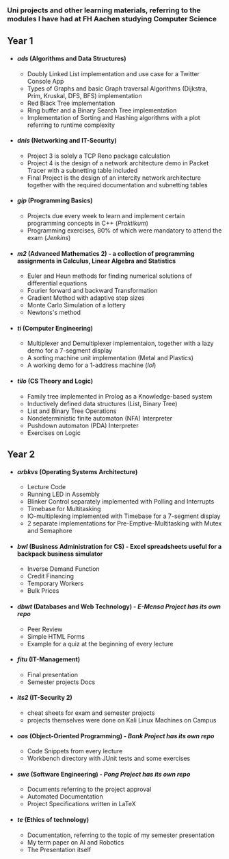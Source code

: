 ### Uni projects and other learning materials, referring to the modules I have had at FH Aachen studying Computer Science

## **Year 1**
   * #### _ads_ (Algorithms and Data Structures)
       * Doubly Linked List implementation and use case for a Twitter Console App
       * Types of Graphs and basic Graph traversal Algorithms (Dijkstra, Prim, Kruskal, DFS, BFS) implementation
       * Red Black Tree implementation
       * Ring buffer and a Binary Search Tree implementation
       * Implementation of Sorting and Hashing algorithms with a plot referring to runtime complexity

   * #### _dnis_ (Networking and IT-Security)
       * Project 3 is solely a TCP Reno package calculation
       * Project 4 is the design of a network architecture demo in Packet Tracer with a subnetting table included
       * Final Project is the design of an intercity network architecture together with the required documentation and subnetting tables
 
   * #### _gip_ (Programming Basics)
       * Projects due every week to learn and implement certain programming concepts in C++ (_Praktikum_)
       * Programming exercises, 80% of which were mandatory to attend the exam (_Jenkins_)
 
   * #### _m2_ (Advanced Mathematics 2) - a collection of programming assignments in Calculus, Linear Algebra and Statistics
       * Euler and Heun methods for finding numerical solutions of differential equations
       * Fourier forward and backward Transformation
       * Gradient Method with adaptive step sizes
       * Monte Carlo Simulation of a lottery
       * Newtons's method
 
   * #### _ti_ (Computer Engineering)
       * Multiplexer and Demultiplexer implementaion, together with a lazy demo for a 7-segment display
       * A sorting machine unit implementation (Metal and Plastics)
       * A working demo for a 1-address machine (_lol_)
 
   * #### _tilo_ (CS Theory and Logic)
       * Family tree implemented in Prolog as a Knowledge-based system
       * Inductively defined data structures (List, Binary Tree)
       * List and Binary Tree Operations
       * Nondeterministic finite automaton (NFA) Interpreter
       * Pushdown automaton (PDA) Interpreter
       * Exercises on Logic

## **Year 2**
   * #### _arbkvs_ (Operating Systems Architecture)
       * Lecture Code
       * Running LED in Assembly
       * Blinker Control separately implemented with Polling and Interrupts
       * Timebase for Multitasking
       * IO-multiplexing implemented with Timebase for a 7-segment display 
       * 2 separate implementations for Pre-Emptive-Multitasking with Mutex and Semaphore
    
   * #### _bwl_ (Business Administration for CS) - Excel spreadsheets useful for a backpack business simulator
       * Inverse Demand Function
       * Credit Financing
       * Temporary Workers
       * Bulk Prices
    
   * #### _dbwt_ (Databases and Web Technology) - _E-Mensa Project has its own repo_
       * Peer Review
       * Simple HTML Forms
       * Example for a quiz at the beginning of every lecture
    
   * #### _fitu_ (IT-Management)
       * Final presentation
       * Semester projects Docs
    
   * #### _its2_ (IT-Security 2)
       * cheat sheets for exam and semester projects
       * projects themselves were done on Kali Linux Machines on Campus
    
   * #### _oos_ (Object-Oriented Programming) - _Bank Project has its own repo_
       * Code Snippets from every lecture
       * Workbench directory with JUnit tests and some exercises
    
   * #### _swe_ (Software Engineering) - _Pong Project has its own repo_
       * Documents referring to the project approval
       * Automated Documentation
       * Project Specifications written in LaTeX
    
   * #### _te_ (Ethics of technology)
       * Documentation, referring to the topic of my semester presentation
       * My term paper on AI and Robotics
       * The Presentation itself 
